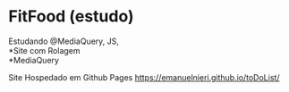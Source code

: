 # FitFood (estudo)

Estudando @MediaQuery, JS,
<br >*Site com Rolagem
<br >*MediaQuery



Site Hospedado em Github Pages
https://emanuelnieri.github.io/toDoList/
